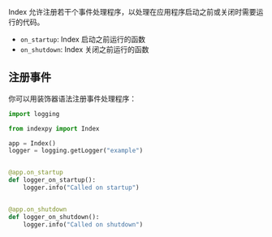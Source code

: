 Index 允许注册若干个事件处理程序，以处理在应用程序启动之前或关闭时需要运行的代码。

* `on_startup`: Index 启动之前运行的函数
* `on_shutdown`: Index 关闭之前运行的函数

## 注册事件

你可以用装饰器语法注册事件处理程序：

```python
import logging

from indexpy import Index

app = Index()
logger = logging.getLogger("example")


@app.on_startup
def logger_on_startup():
    logger.info("Called on startup")


@app.on_shutdown
def logger_on_shutdown():
    logger.info("Called on shutdown")
```
